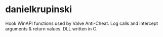 # danielkrupinski
Hook WinAPI functions used by Valve Anti-Cheat. Log calls and intercept arguments &amp; return values. DLL written in C.

